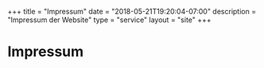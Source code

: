 +++
title = "Impressum"
date = "2018-05-21T19:20:04-07:00"
description = "Impressum der Website"
type = "service"
layout = "site"
+++

# Impressum


